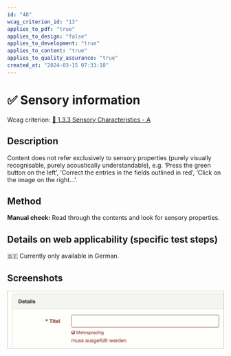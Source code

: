 ```yaml
---
id: "48"
wcag_criterion_id: "13"
applies_to_pdf: "true"
applies_to_design: "false"
applies_to_development: "true"
applies_to_content: "true"
applies_to_quality_assurance: "true"
created_at: "2024-03-15 07:33:18"
---
```


# ✅ Sensory information

Wcag criterion: [📜 1.3.3 Sensory Characteristics - A](..)

## Description

Content does not refer exclusively to sensory properties (purely visually recognisable, purely acoustically understandable), e.g. ‘Press the green button on the left’, ‘Correct the entries in the fields outlined in red’, ‘Click on the image on the right...’.

## Method

**Manual check:** Read through the contents and look for sensory properties.

## Details on web applicability (specific test steps)

🇩🇪 Currently only available in German.

## Screenshots

![Fehlerhaftes Feld rot umrandet und mit zusätzlichem Text](images/fehlerhaftes-feld-rot-umrandet-und-mit-zustzlichem-text.png)
